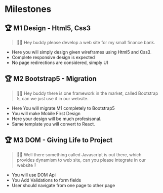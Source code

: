 # Milestones

## 🏆 M1 Design - Html5, Css3 
> 👩‍🦰 Hey buddy please develop a web site for my small finance bank.
- Here you will simply design given wireframes using Html5 and Css3. 
- Complete responsive design is expected
- No page redirections are considered, simply UI

## 🏆 M2 Bootstrap5 - Migration 
> 👩‍🦰 Hey buddy there is one framework in the market, called Bootstrap 5, can we just use it in our website. 
- Here You will migrate M1 completely to Bootstrap5
- You will make Mobile First Design
- Here your design will be much profesisonal.
- Same template you will convert to React.

## 🏆 M3 DOM - Giving Life to Project
> 👩‍🦰 Well there something called Javascript is out there, which provides dynamism to web site, can you please integrate in our website ?
- You will use DOM Api
- You Add Validations to form fields
- User should navigate from one page to other page
